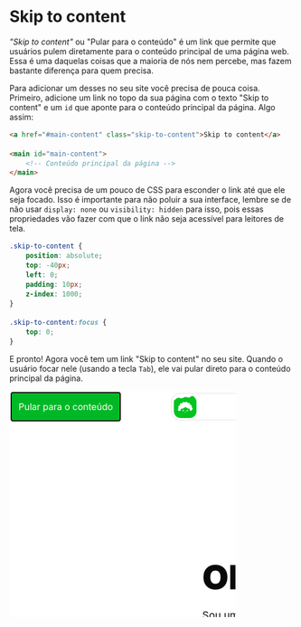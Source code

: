 # Skip to content

_"Skip to content"_ ou "Pular para o conteúdo" é um link que permite que usuários pulem diretamente para o conteúdo principal de uma página web. Essa é uma daquelas coisas que a maioria de nós nem percebe, mas fazem bastante diferença para quem precisa.

Para adicionar um desses no seu site você precisa de pouca coisa. Primeiro, adicione um link no topo da sua página com o texto "Skip to content" e um `id` que aponte para o conteúdo principal da página. Algo assim:

```html
<a href="#main-content" class="skip-to-content">Skip to content</a>

<main id="main-content">
	<!-- Conteúdo principal da página -->
</main>
```

Agora você precisa de um pouco de CSS para esconder o link até que ele seja focado. Isso é importante para não poluir a sua interface, lembre se de não usar `display: none` ou `visibility: hidden` para isso, pois essas propriedades vão fazer com que o link não seja acessível para leitores de tela.

```css
.skip-to-content {
	position: absolute;
	top: -40px;
	left: 0;
	padding: 10px;
	z-index: 1000;
}

.skip-to-content:focus {
	top: 0;
}
```

E pronto! Agora você tem um link "Skip to content" no seu site. Quando o usuário focar nele (usando a tecla `Tab`), ele vai pular direto para o conteúdo principal da página.

![Exemplo de um link 'Skip to content' em um site](./skip-to-content.png)
